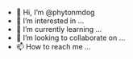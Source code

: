 - 👋 Hi, I’m @phytonmdog
- 👀 I’m interested in ...
- 🌱 I’m currently learning ...
- 💞️ I’m looking to collaborate on ...
- 📫 How to reach me ...

<!---
phytonmdog/phytonmdog is a ✨ special ✨ repository because its `README.md` (this file) appears on your GitHub profile.
You can click the Preview link to take a look at your changes.
--->
